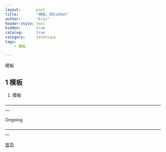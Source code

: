 ```yaml
---
layout:       post
title:        "模板，改hidden"
author:       "Eric"
header-style: text
hidden:       true
catalog:      true
category:     technique
tags:
    - 模板

---
```

模板

## 1 模板
1. 模板














—————————————————————————————————————

Ongoing

—————————————————————————————————————

[首页](https://blog.skycity11.xyz)